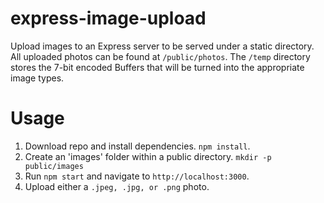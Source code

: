 # express-image-upload
Upload images to an Express server to be served under a static directory.  All uploaded photos can be found at `/public/photos`.  The `/temp` directory stores the 7-bit encoded Buffers that will be turned into the appropriate image types.

# Usage
1. Download repo and install dependencies. `npm install`.
2. Create an 'images' folder within a public directory. `mkdir -p public/images`
2. Run `npm start` and navigate to `http://localhost:3000`.
3. Upload either a `.jpeg, .jpg, or .png` photo.
